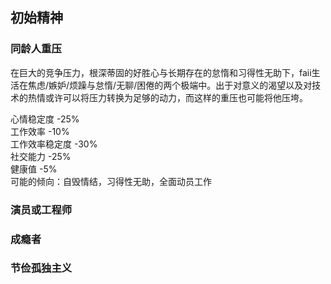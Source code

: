 ## 初始精神

### 同龄人重压
在巨大的竞争压力，根深蒂固的好胜心与长期存在的怠惰和习得性无助下，faii生活在焦虑/嫉妒/烦躁与怠惰/无聊/困倦的两个极端中。出于对意义的渴望以及对技术的热情或许可以将压力转换为足够的动力，而这样的重压也可能将他压垮。

心情稳定度 -25%  
工作效率 -10%  
工作效率稳定度 -30%  
社交能力 -25%  
健康值 -5%  
可能的倾向：自毁情结，习得性无助，全面动员工作


### 演员或工程师



### 成瘾者



### 节俭孤独主义

